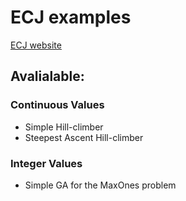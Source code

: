 # ECJ examples

[ECJ website](https://cs.gmu.edu/~eclab/projects/ecj/)

## Avalialable:

### Continuous Values

* Simple Hill-climber
* Steepest Ascent Hill-climber

### Integer Values

* Simple GA for the MaxOnes problem